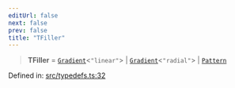 ```yaml
---
editUrl: false
next: false
prev: false
title: "TFiller"
---
```


> **TFiller** = [`Gradient`](/api/classes/gradient/)\<`"linear"`\> \| [`Gradient`](/api/classes/gradient/)\<`"radial"`\> \| [`Pattern`](/api/classes/pattern/)

Defined in: [src/typedefs.ts:32](https://github.com/fabricjs/fabric.js/blob/8206f10a405480a7ba988ff6cfdde6412c1f13f8/src/typedefs.ts#L32)
